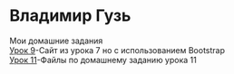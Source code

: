 # Владимир Гузь
Мои домашние задания  
[Урок 9](https://huz-vladymyr.github.io/lesson_9/index.html "Домашняя работа к уроку 9")-Сайт из урока 7 но с использованием Bootstrap  
[Урок 11](https://huz-vladymyr.github.io/lesson_11/ "Домашняя работа к уроку 11")-Файлы по домашнему заданию урока 11

